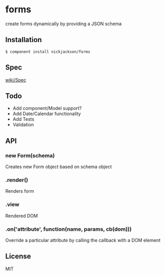 # forms

  create forms dynamically by providing a JSON schema

## Installation

    $ component install nickjackson/forms

## Spec
[wiki/Spec](https://github.com/nickjackson/forms/wiki/Spec)


## Todo
* Add component/Model support?
* Add Date/Calendar functionality
* Add Tests
* Validation

## API

### new Form(schema)
Creates new Form object based on schema object
 
### .render()
Renders form
 
### .view
Rendered DOM

### .on('attribute', function(name, params, cb(dom)))
Override a particular attribute by calling the callback with a DOM element

## License

  MIT
